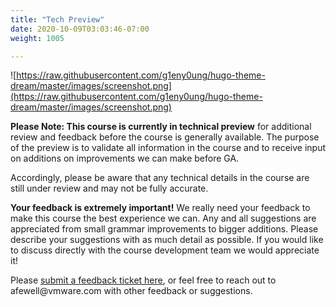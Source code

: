 ```yaml
---
title: "Tech Preview"
date: 2020-10-09T03:03:46-07:00
weight: 1005

---
```


![https://raw.githubusercontent.com/g1eny0ung/hugo-theme-dream/master/images/screenshot.png](https://raw.githubusercontent.com/g1eny0ung/hugo-theme-dream/master/images/screenshot.png)

**Please Note: This course is currently in technical preview** for
additional review and feedback before the course is generally available.
The purpose of the preview is to validate all information in the course
and to receive input on additions on improvements we can make before GA.

Accordingly, please be aware that any technical details in the course
are still under review and may not be fully accurate.

**Your feedback is extremely important!** We really need your feedback
to make this course the best experience we can. Any and all suggestions
are appreciated from small grammar improvements to bigger additions.
Please describe your suggestions with as much detail as possible. If you
would like to discuss directly with the course development team we would
appreciate it!

Please [submit a feedback ticket
here](https://github.com/ModernAppsNinja/CourseFeedback/issues/new?assignees=&labels=COU-VT7933&template=COU-VT7933-feedback.md&title=),
or feel free to reach out to afewell\@vmware.com with other feedback or
suggestions.
